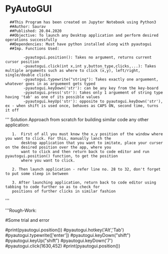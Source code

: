 # PyAutoGUI
      ##This Program has been created on Jupyter Notebook using Python3
      ##Author: Saurav
      ##Published: 20.04.2020
      ##Objective: To launch any Desktop application and perform desired operations successfully
      ##Dependencies: Must have python installed along with pyautogui
      ##Imp. Functions Used:

            -pyautogui.position(): Takes no argument, returns current cursor position
            -puautogui.click(int x,int y,button_type,clicks,...): Takes multiple arguments such as where to click (x,y), left/right, single/double clicks
            -pyautogui.typewrite("string"): Takes exactly one arguement, whatever goes in as arguement gets typed
            -pyautogui.keyDown('str'): can be any key from the key-board
            -pyautogui.press('str'): takes only 1 arguement of string type having 'tab' as one of its possible values
            -pyautogui.keyUp('str'): opposite to pyautogui.keyDown('str'), ex - when shift is used once, behaves as CAPS ON, second time, turns it off

'''
Solution Approach from scratch for building similar code any other application:

       1.  First of all you must know the x,y position of the window where you want to click. For this, manually lanch the
           desktop application that you want to imitate, place your curser on the desired position over the app, where you
           want to click and then return back to code editor and run pyautogui.position() function, to get the position
           where you want to click.
                     
       2. Then launch application - refer line no. 28 to 32, don't forget to put some sleep in between
                     
       3. After launching application, return back to code editor using tabbing to code further so as to check for
       positions of further clicks in similar fashion
'''

'''Rough-Work:

#Some trial and error

#print(pyautogui.position())
#pyautogui.hotkey('Alt','Tab')
#pyautogui.typewrite(['enter'])
#pyautogui.keyDown("shift")
#pyautogui.keyUp("shift")
#pyautogui.keyDown('7')
#pyautogui.click(1630,452)
#print(pyautogui.position())
